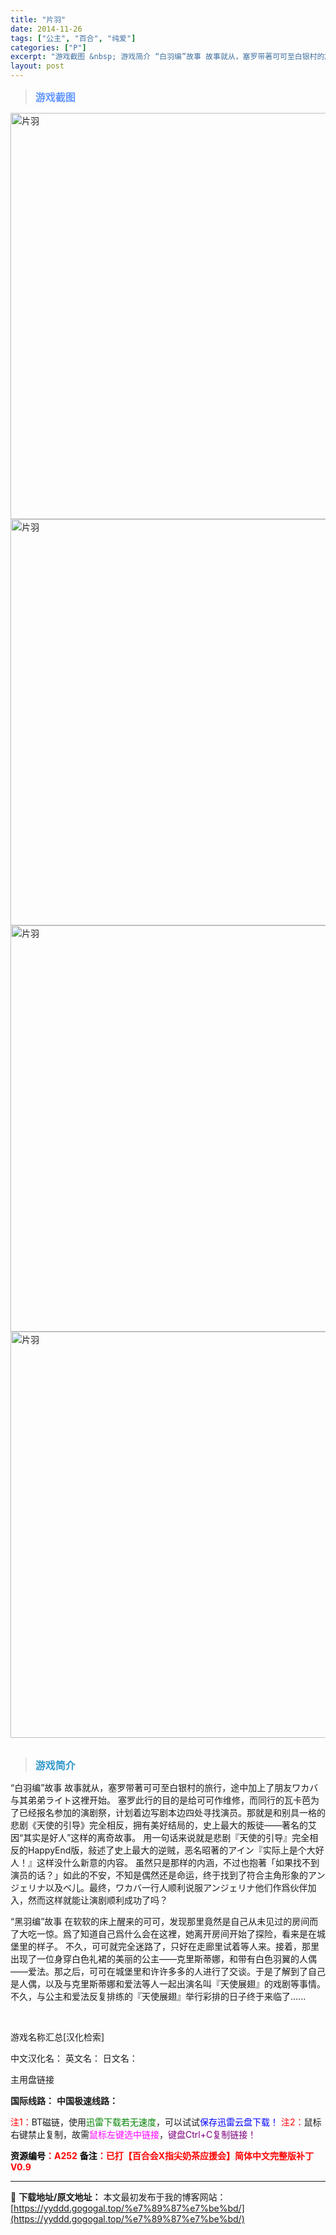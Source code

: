 ```yaml
---
title: "片羽"
date: 2014-11-26
tags: ["公主", "百合", "纯爱"]
categories: ["P"]
excerpt: "游戏截图 &nbsp; 游戏简介 “白羽编”故事 故事就从，塞罗带著可可至白银村的旅行，途中加上了朋友ワカバ与其弟弟ライト这裡开始。 塞罗此行的目的是给可可作维修，而同行的瓦卡芭为了已经报名参加的演剧祭，计划着边写剧本边四处寻找演员。那就是和别具一格的悲剧《天使的引导》完全相反，拥有美好结局的，史上&hellip;"
layout: post
---
```


<div>
<blockquote><b><span style="font-size: 12pt; color: #6699ff;">游戏截图</span></b></blockquote>
<div><img title="点击放大" src="https://yyddd.gogogal.top/wp-content/uploads/2025/04/20250430_6811ef5c74dc9.webp" alt="片羽" width="650" /></div>
<div><img title="点击放大" src="https://yyddd.gogogal.top/wp-content/uploads/2025/04/20250430_6811ef5def368.webp" alt="片羽" width="650" /></div>
<div><img title="点击放大" src="https://yyddd.gogogal.top/wp-content/uploads/2025/04/20250430_6811ef5f71880.webp" alt="片羽" width="650" /></div>
<div><img title="点击放大" src="https://yyddd.gogogal.top/wp-content/uploads/2025/04/20250430_6811ef61264d0.webp" alt="片羽" width="650" /></div>
&nbsp;
<blockquote><b><span style="font-size: 12pt; color: #3399cc;">游戏简介</span></b></blockquote>
<div>“白羽编”故事
故事就从，塞罗带著可可至白银村的旅行，途中加上了朋友ワカバ与其弟弟ライト这裡开始。
塞罗此行的目的是给可可作维修，而同行的瓦卡芭为了已经报名参加的演剧祭，计划着边写剧本边四处寻找演员。那就是和别具一格的悲剧《天使的引导》完全相反，拥有美好结局的，史上最大的叛徒——著名的艾因“其实是好人”这样的离奇故事。
用一句话来说就是悲剧『天使的引导』完全相反的HappyEnd版，敍述了史上最大的逆贼，恶名昭著的アイン『实际上是个大好人！』这样没什么新意的内容。
虽然只是那样的内涵，不过也抱著「如果找不到演员的话？」如此的不安，不知是偶然还是命运，终于找到了符合主角形象的アンジェリナ以及ベ儿。最终，ワカバ一行人顺利说服アンジェリナ他们作爲伙伴加入，然而这样就能让演剧顺利成功了吗？

“黑羽编”故事
在软软的床上醒来的可可，发现那里竟然是自己从未见过的房间而了大吃一惊。爲了知道自己爲什么会在这裡，她离开房间开始了探险，看来是在城堡里的样子。
不久，可可就完全迷路了，只好在走廊里试着等人来。接着，那里出现了一位身穿白色礼裙的美丽的公主——克里斯蒂娜，和带有白色羽翼的人偶——爱法。那之后，可可在城堡里和许许多多的人进行了交谈。于是了解到了自己是人偶，以及与克里斯蒂娜和爱法等人一起出演名叫『天使展翅』的戏剧等事情。不久，与公主和爱法反复排练的『天使展翅』举行彩排的日子终于来临了......</div>
&nbsp;

游戏名称汇总[汉化检索]

中文汉化名：
英文名：
日文名：
</div>
<div class="panel panel-primary">
<div class="panel-heading">主用盘链接</div>
<div class="panel-body">

<b>国际线路：</b>
<b>中国极速线路：</b>


<span style="color: #ff0000;">注1：</span>BT磁链，使用<span style="color: #008000;">迅雷下载若无速度</span>，可以试试<span style="color: #0000ff;">保存迅雷云盘下载！</span>
<span style="color: #ff0000;">注2：</span>鼠标右键禁止复制，故需<span style="color: #ff00ff;">鼠标左键选中链接</span>，<span style="color: #800080;">键盘Ctrl+C复制链接！</span>

</div>
<div class="panel-footer"><span style="color: #ff0000;"><b><span style="color: #000000;">资源编号</span>：A252</b></span>
<span style="color: #ff0000;"><b><span style="color: #000000;">备注</span>：已打【百合会X指尖奶茶应援会】简体中文完整版补丁V0.9</b></span></div>
</div>

---
📖 **下载地址/原文地址：** 本文最初发布于我的博客网站：[https://yyddd.gogogal.top/%e7%89%87%e7%be%bd/](https://yyddd.gogogal.top/%e7%89%87%e7%be%bd/)
